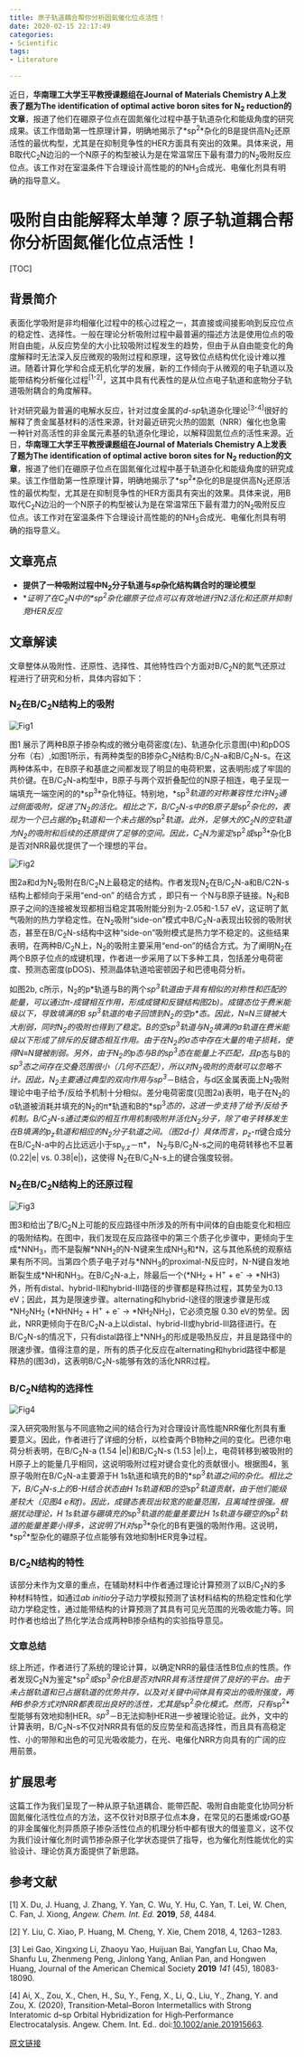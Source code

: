 ```yaml
---
title: 原子轨道耦合帮你分析固氮催化位点活性！
date: 2020-02-15 22:17:49
categories: 
- Scientific
tags:
- Literature 

---
```


近日，**华南理工大学王平教授课题组在Journal of Materials Chemistry A上发表了题为The identification of optimal active boron sites for N<sub>2</sub> reduction的文章**，报道了他们在硼原子位点在固氮催化过程中基于轨道杂化和能级角度的研究成果。该工作借助第一性原理计算，明确地揭示了*sp<sup>2</sup>*杂化的B是提供高N<sub>2</sub>还原活性的最优构型，尤其是在抑制竞争性的HER方面具有突出的效果。具体来说，用B取代C<sub>2</sub>N边沿的一个N原子的构型被认为是在常温常压下最有潜力的N<sub>2</sub>吸附反应位点。该工作对在室温条件下合理设计高性能的的NH<sub>3</sub>合成光、电催化剂具有明确的指导意义。

<!-- more -->

# 吸附自由能解释太单薄？原子轨道耦合帮你分析固氮催化位点活性！

[TOC]

## 背景简介

表面化学吸附是非均相催化过程中的核心过程之一，其直接或间接影响到反应位点的稳定性、选择性。一般在理论分析吸附过程中最普遍的描述方法是使用位点的吸附自由能，从反应势垒的大小比较吸附过程发生的趋势，但由于从自由能变化的角度解释时无法深入反应微观的吸附过程和原理，这导致位点结构优化设计难以推进。随着计算化学和合成无机化学的发展，新的工作倾向于从微观的电子轨道以及能带结构分析催化过程<sup>[1-2]</sup>，这其中具有代表性的是从位点电子轨道和底物分子轨道吸附耦合的角度解释。

针对研究最为普遍的电解水反应，针对过度金属的*d-sp*轨道杂化理论<sup>[3-4]</sup>很好的解释了贵金属基材料的活性来源，针对最近研究火热的固氮（NRR）催化也急需一种针对高活性的非金属元素基的轨道杂化理论，以解释固氮位点的活性来源。近日，**华南理工大学王平教授课题组在Journal of Materials Chemistry A上发表了题为The identification of optimal active boron sites for N<sub>2</sub> reduction的文章**，报道了他们在硼原子位点在固氮催化过程中基于轨道杂化和能级角度的研究成果。该工作借助第一性原理计算，明确地揭示了*sp<sup>2</sup>*杂化的B是提供高N<sub>2</sub>还原活性的最优构型，尤其是在抑制竞争性的HER方面具有突出的效果。具体来说，用B取代C<sub>2</sub>N边沿的一个N原子的构型被认为是在常温常压下最有潜力的N<sub>2</sub>吸附反应位点。该工作对在室温条件下合理设计高性能的的NH<sub>3</sub>合成光、电催化剂具有明确的指导意义。

## 文章亮点

- **提供了一种吸附过程中N<sub>2</sub>分子轨道与*sp*杂化结构耦合时的理论模型**
- **证明了在C<sub>2</sub>N中的*sp<sup>2</sup>*杂化硼原子位点可以有效地进行N2活化和还原并抑制竞HER反应**

## 文章解读

文章整体从吸附性、还原性、选择性、其他特性四个方面对B/C<sub>2</sub>N的氮气还原过程进行了研究和分析，具体内容如下：

### N<sub>2</sub>在B/C<sub>2</sub>N结构上的吸附

![Fig1](http://photogz.photo.store.qq.com/psc?/V10NjlLt3vJzWw/jATfUCBWQtBBaj8LJRaWBZgo1Cm7E2.HgRhovXlyCy3MzaKkaKub0jBr00l9l5DVHlTUautdgjaVrK4bUZOs*A!!/b&ek=1&kp=1&pt=0&bo=QAYEBEAGBAQRADc!&tl=1&tm=1581775200&sce=0-12-12&rf=viewer_311)

图1 展示了两种B原子掺杂构成的微分电荷密度(左)、轨道杂化示意图(中)和pDOS分布（右）,如图1所示，有两种类型的B掺杂C<sub>2</sub>N结构:B/C<sub>2</sub>N-a和B/C<sub>2</sub>N-s。在这两种体系中，在B原子和基底之间都发现了明显的电荷积累，这表明形成了牢固的共价键。在B/C<sub>2</sub>N-a构型中，B原子与两个双折叠配位的N原子相连，电子呈现一端填充一端空闲的的*sp<sup>3</sup>*杂化特征。特别地，*sp<sup>3</sup>*轨道的对称兼容性允许N<sub>2</sub>通过侧面吸附，促进了N<sub>2</sub>的活化。相比之下，B/C<sub>2</sub>N-s中的B原子是*sp<sup>2</sup>*杂化的，表现为一个已占据的*p<sub>z</sub>*轨道和一个未占据的*sp<sup>2</sup>*轨道。此外，足够大的C<sub>2</sub>N的空轨道为N<sub>2</sub>的吸附和后续的还原提供了足够的空间。因此，C<sub>2</sub>N为鉴定*sp<sup>2</sup>*或*sp<sup>3</sup>*杂化B是否对NRR最优提供了一个理想的平台。

![Fig2](http://a1.qpic.cn/psc?/V10NjlLt3vJzWw/jATfUCBWQtBBaj8LJRaWBfFnkFtf1Z5NEg0Brwhg1seWF4zY5UwUyzH2HMZ2bgFhP8LlaqRF0RWfdAQE2SlJIw!!/b&ek=1&kp=1&pt=0&bo=QAYxBEAGMQQRADc!&tl=1&vuin=2142004747&tm=1581775200&sce=50-1-1&rf=viewer_311)

图2a和d为N<sub>2</sub>吸附在B/C<sub>2</sub>N上最稳定的结构。作者发现N<sub>2</sub>在B/C<sub>2</sub>N-a和B/C2N-s 结构上都倾向于采用“end-on” 的结合方式 ，即只有一 个N与B原子链接。N<sub>2</sub>和B原子之间的连接被发现都相当稳定其吸附能分别为-2.05和-1.57 eV，这证明了氮气吸附的热力学稳定性。在N<sub>2</sub>吸附“side-on”模式中B/C<sub>2</sub>N-a表现出较弱的吸附状态，甚至在B/C<sub>2</sub>N-s结构中这种“side-on”吸附模式是热力学不稳定的。这些结果表明，在两种B/C<sub>2</sub>N上，N<sub>2</sub>的吸附主要采用“end-on”的结合方式。为了阐明N<sub>2</sub>在两个B原子位点的成键机理，作者进一步采用了以下多种工具，包括差分电荷密度、预测态密度(pDOS)、预测晶体轨道哈密顿因子和巴德电荷分析。

如图2b, c所示，N<sub>2</sub>的p\*轨道与B的两个*sp<sup>3</sup>*轨道由于具有相似的对称性和匹配的能量，可以通过π-成键相互作用，形成成键和反键结构图2b)。成键态位于费米能级以下，导致填满的B *sp<sup>3</sup>*轨道的电子回馈到N<sub>2</sub>的空p\*态。因此，N≡N三键被大大削弱，同时N<sub>2</sub>的吸附也得到了稳定。B的空*sp<sup>3</sup>*轨道与N<sub>2</sub>填满的σ轨道在费米能级以下形成了排斥的反键态相互作用。由于在N<sub>2</sub>的σ态中存在大量的电子损耗，使得N≡N键被削弱。另外，由于N<sub>2</sub>的*p*态与B的*sp<sup>3</sup>*态在能量上不匹配，且*p*态与B的*sp<sup>3</sup>*态之间存在交叠范围很小（几何不匹配），所以对N<sub>2</sub>吸附的贡献可以忽略不计。因此，N<sub>2</sub>主要通过典型的双向作用与*sp<sup>3</sup>*－B结合，与d区金属表面上N<sub>2</sub>吸附理论中电子给予/反给予机制十分相似。差分电荷密度(见图2a)表明，电子在N<sub>2</sub>的σ轨道被消耗并填充的N<sub>2</sub>的π\*轨道和B的*sp<sup>3</sup>*态的，这进一步支持了给予/反给予机制。B/C<sub>2</sub>N-s通过类似的相互作用机制吸附并活化N<sub>2</sub>分子，除了电子转移发生在B填满的p<sub>z</sub>轨道和相应的N<sub>2</sub>分子轨道之间。（图2d-f）具体而言，p<sub>z</sub>-π*键合成分在B/C<sub>2</sub>N-a中的占比远远小于sp<sub>y,z</sub>－π\*， N<sub>2</sub>与B/C<sub>2</sub>N-s之间的电荷转移也不显著(0.22|e| vs. 0.38|e|)，这使得 N<sub>2</sub>在B/C<sub>2</sub>N-s上的键合强度较弱。

### N<sub>2</sub>在B/C<sub>2</sub>N结构上的还原过程

![Fig3](http://a1.qpic.cn/psc?/V10NjlLt3vJzWw/jATfUCBWQtBBaj8LJRaWBdb5jrlCbe0dBxm48qYokLP3H6SaY*dFZMFjeC7Jryl6XGJoV.dwElAUEx7jnxojMw!!/b&ek=1&kp=1&pt=0&bo=QAbaA0AG2gMRADc!&tl=1&vuin=2142004747&tm=1581775200&sce=50-1-1&rf=viewer_311)

图3和给出了B/C<sub>2</sub>N上可能的反应路径中所涉及的所有中间体的自由能变化和相应的吸附结构。在图中，我们发现在反应路径中的第三个质子化步骤中，更倾向于生成\*NNH<sub>3</sub>，而不是裂解\*NNH<sub>2</sub>的N-N键来生成NH<sub>3</sub>和\*N，这与其他系统的观察结果有所不同。当第四个质子电子对与\*NNH<sub>3</sub>的proximal-N反应时，N-N键自发地断裂生成\*NH和NH<sub>3</sub>。在B/C<sub>2</sub>N-a上，除最后一个(\*NH<sub>2</sub> + H<sup>+</sup> + e<sup>-</sup> → \*NH3)外，所有distal、hybrid-II和hybrid-III路径的步骤都是释热过程，其势垒为0.13 eV；因此，其为是限速步骤。alternating和hybrid-I途径的限速步骤是形成\*NH<sub>2</sub>NH<sub>2</sub> (\*NHNH<sub>2</sub> + H<sup>+</sup> + e<sup>-</sup> → \*NH<sub>2</sub>NH<sub>2</sub>)，它必须克服 0.30 eV的势垒。因此，NRR更倾向于在B/C<sub>2</sub>N-a上以distal、hybrid-II或hybrid-III路径进行。在B/C<sub>2</sub>N-s的情况下，只有distal路径上\*NNH<sub>3</sub>的形成是吸热反应，并且是路径中的限速步骤。值得注意的是，所有的质子化反应在alternating和hybrid路径中都是释热的(图3d)，这表明B/C<sub>2</sub>N-s能够有效的活化NRR过程。

### B/C<sub>2</sub>N结构的选择性

![Fig4](http://a1.qpic.cn/psc?/V10NjlLt3vJzWw/jATfUCBWQtBBaj8LJRaWBQCGaOynXH*96vNioKzS5YYLLYY3iXqwIF9jODRFNtSF.3nSvRuvfnhWULidJ.LmOw!!/b&ek=1&kp=1&pt=0&bo=QAYgBEAGIAQRADc!&tl=1&vuin=2142004747&tm=1581775200&sce=50-1-1&rf=viewer_311)

深入研究吸附氢与不同底物之间的结合行为对合理设计高性能NRR催化剂具有重要意义。因此，作者进行了详细的分析，以检查两个B物种之间的变化。巴德尔电荷分析表明，在B/C<sub>2</sub>N-a (1.54 |e|)和B/C<sub>2</sub>N-s (1.53 |e|)上，电荷转移到被吸附的H原子上的能量几乎相同，这说明吸附过程对键合变化的贡献很小。根据图4，氢原子吸附在B/C<sub>2</sub>N-a主要源于H 1s轨道和填充的B的*sp<sup>3</sup>*轨道之间的杂化。相比之下，B/C<sub>2</sub>N-s上的B-H结合状态由H 1s轨道和B的空*sp<sup>2</sup>*轨道贡献，由于他们能级差较大（见图4 e和f)。因此，成键态表现出较宽的能量范围，且离域性很强。根据扰动理论，H 1s轨道与硼填充的*sp<sup>3</sup>*轨道的能量差要比H 1s轨道与硼空的*sp<sup>2</sup>*轨道的能量差要小得多，这说明了H对*sp<sup>3</sup>*杂化的B有更强的吸附作用。这说明，*sp<sup>2</sup>*型杂化的硼原子位点能够有效地抑制HER竞争过程。

### B/C<sub>2</sub>N结构的特性

该部分未作为文章的重点，在辅助材料中作者通过理论计算预测了以B/C<sub>2</sub>N的多种材料特性，如通过*ab initio*分子动力学模拟预测了该材料结构的热稳定性和化学动力学稳定性，通过能带结构的计算预测了其具有可见光范围的光吸收能力等。同时作者也给出了热化学法合成两种B掺杂结构的实验指导意见。

### 文章总结

综上所述，作者进行了系统的理论计算，以确定NRR的最佳活性B位点的性质。作者发现C<sub>2</sub>N为鉴定*sp<sup>2</sup>*或*sp<sup>3</sup>*杂化B是否对NRR具有活性提供了良好的平台。由于未占据轨道和已占据轨道的优势共存，以及对关键中间体具有突出的吸附强度，两种B参杂方式对NRR都表现出良好的活性，尤其是*sp<sup>2</sup>*杂化模式。然而，只有*sp<sup>2</sup>*型能够有效地抑制HER。*sp<sup>3</sup>*－B无法抑制HER进一步被理论验证。此外，文中的计算表明，B/C<sub>2</sub>N-s不仅对NRR具有低的反应势垒和高选择性，而且具有高稳定性、小的带隙和出色的可见光吸收能力，在光、电催化NRR方向具有的广阔的应用前景。

## 扩展思考

这篇工作为我们呈现了一种从原子轨道耦合、能带匹配、吸附自由能变化协同分析固氮催化活性位点的方法，这不仅针对B原子位点本身，在常见的石墨烯或rGO基的非金属催化剂异质原子掺杂活性位点的机理分析中都有很大的借鉴意义，这不仅为我们设计催化剂时调节掺杂原子化学状态提供了指导，也为催化剂性能优化的实验设计、理论仿真方面提供了新思路。

## 参考文献

[1] X. Du, J. Huang, J. Zhang, Y. Yan, C. Wu, Y. Hu, C. Yan, T. Lei, W. Chen, C. Fan, J. Xiong, *Angew. Chem. Int. Ed.* **2019**, *58*, 4484.

[2] Y. Liu, C. Xiao, P. Huang, M. Cheng, Y. Xie, Chem 2018, 4, 1263−1283.

[3] Lei Gao, Xingxing Li, Zhaoyu Yao, Huijuan Bai, Yangfan Lu, Chao Ma, Shanfu Lu, Zhenmeng Peng, Jinlong Yang, Anlian Pan, and Hongwen Huang, Journal of the American Chemical Society **2019** *141* (45), 18083-18090.

[4] Ai, X., Zou, X., Chen, H., Su, Y., Feng, X., Li, Q., Liu, Y., Zhang, Y. and Zou, X. (2020), Transition‐Metal–Boron Intermetallics with Strong Interatomic d–sp Orbital Hybridization for High‐Performance Electrocatalysis. Angew. Chem. Int. Ed.. doi:[10.1002/anie.201915663](https://doi.org/10.1002/anie.201915663).

[原文链接](https://doi.org/10.1039/c9ta13700a)



